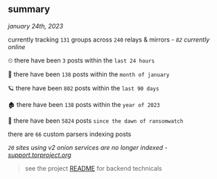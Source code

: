
## summary
_january 24th, 2023_

currently tracking `131` groups across `240` relays & mirrors - _`82` currently online_

⏲ there have been `3` posts within the `last 24 hours`

🦈 there have been `138` posts within the `month of january`

🪐 there have been `802` posts within the `last 90 days`

🏚 there have been `138` posts within the `year of 2023`

🦕 there have been `5824` posts `since the dawn of ransomwatch`

there are `66` custom parsers indexing posts

_`20` sites using v2 onion services are no longer indexed - [support.torproject.org](https://support.torproject.org/onionservices/v2-deprecation/)_

> see the project [README](https://github.com/joshhighet/ransomwatch#ransomwatch--) for backend technicals
